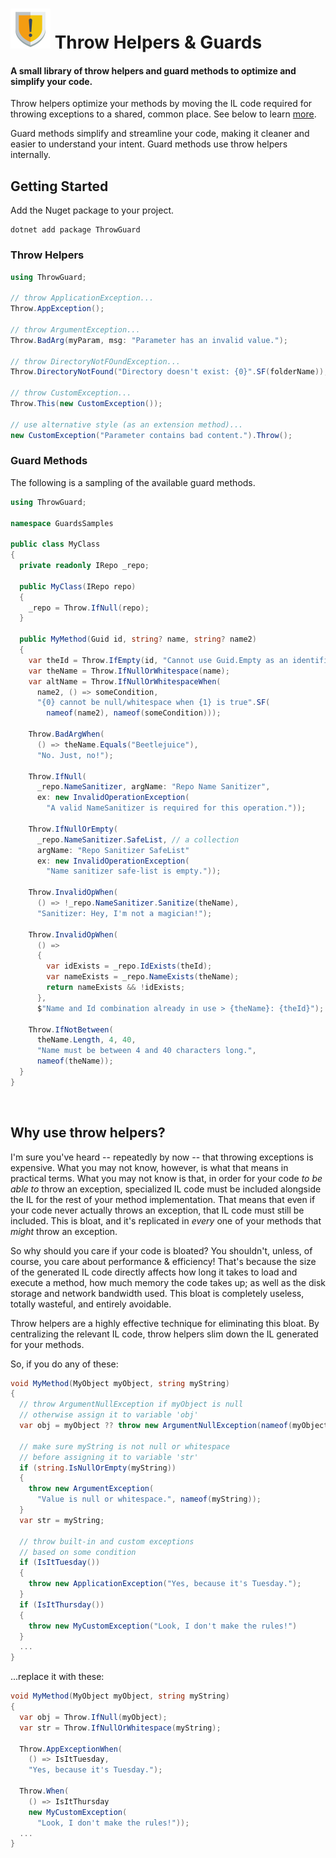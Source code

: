 # ![ThrowGuard Package Icon](./Logo.png) Throw Helpers & Guards

#### A small library of throw helpers and guard methods to optimize and simplify your code.

Throw helpers optimize your methods by moving the IL code required for throwing exceptions to a shared, common place. See below to learn [more](#why-use-throw-helpers).
 
Guard methods simplify and streamline your code, making it cleaner and easier to understand your intent.
Guard methods use throw helpers internally.


## Getting Started

Add the Nuget package to your project.
```
dotnet add package ThrowGuard
```

### Throw Helpers

```C#
using ThrowGuard;

// throw ApplicationException...
Throw.AppException();

// throw ArgumentException...
Throw.BadArg(myParam, msg: "Parameter has an invalid value.");

// throw DirectoryNotFOundException...
Throw.DirectoryNotFound("Directory doesn't exist: {0}".SF(folderName));

// throw CustomException...
Throw.This(new CustomException());

// use alternative style (as an extension method)...
new CustomException("Parameter contains bad content.").Throw();

```


### Guard Methods

The following is a sampling of the available guard methods.

```C#
using ThrowGuard;

namespace GuardsSamples

public class MyClass
{
  private readonly IRepo _repo;

  public MyClass(IRepo repo)
  {
    _repo = Throw.IfNull(repo);
  }

  public MyMethod(Guid id, string? name, string? name2)
  {
    var theId = Throw.IfEmpty(id, "Cannot use Guid.Empty as an identifier.");
    var theName = Throw.IfNullOrWhitespace(name);
    var altName = Throw.IfNullOrWhitespaceWhen(
      name2, () => someCondition, 
      "{0} cannot be null/whitespace when {1} is true".SF(
        nameof(name2), nameof(someCondition)));

    Throw.BadArgWhen(
      () => theName.Equals("Beetlejuice"),
      "No. Just, no!");

    Throw.IfNull(
      _repo.NameSanitizer, argName: "Repo Name Sanitizer",
      ex: new InvalidOperationException(
        "A valid NameSanitizer is required for this operation."));

    Throw.IfNullOrEmpty(
      _repo.NameSanitizer.SafeList, // a collection
      argName: "Repo Sanitizer SafeList"
      ex: new InvalidOperationException(
        "Name sanitizer safe-list is empty."));

    Throw.InvalidOpWhen(
      () => !_repo.NameSanitizer.Sanitize(theName), 
      "Sanitizer: Hey, I'm not a magician!");

    Throw.InvalidOpWhen(
      () =>
      {
        var idExists = _repo.IdExists(theId);
        var nameExists = _repo.NameExists(theName);
        return nameExists && !idExists;
      },
      $"Name and Id combination already in use > {theName}: {theId}");

    Throw.IfNotBetween(
      theName.Length, 4, 40, 
      "Name must be between 4 and 40 characters long.",
      nameof(theName));
  }
}

```



<br>

## Why use throw helpers?

I'm sure you've heard -- repeatedly by now -- that throwing exceptions is expensive. What you may not know, however, is what that means in practical terms. What you may not know is that, in order for your code _to be able to_ throw an exception, specialized IL code must be included alongside the IL for the rest of your method implementation. That means that even if your code never actually throws an exception, that IL code must still be included. This is bloat, and it's replicated in _every_ one of your methods that _might_ throw an exception.

So why should you care if your code is bloated? You shouldn't, unless, of course, you care about performance & efficiency! That's because the size of the generated IL code directly affects how long it takes to load and execute a method, how much memory the code takes up; as well as the disk storage and network bandwidth used. This bloat is completely useless, totally wasteful, and entirely avoidable.

Throw helpers are a highly effective technique for eliminating this bloat. By centralizing the relevant IL code, throw helpers slim down the IL generated for your methods.

So, if you do any of these:
```C#
void MyMethod(MyObject myObject, string myString)
{
  // throw ArgumentNullException if myObject is null
  // otherwise assign it to variable 'obj'
  var obj = myObject ?? throw new ArgumentNullException(nameof(myObject));

  // make sure myString is not null or whitespace 
  // before assigning it to variable 'str'
  if (string.IsNullOrEmpty(myString))
  {
    throw new ArgumentException(
      "Value is null or whitespace.", nameof(myString));
  }
  var str = myString;

  // throw built-in and custom exceptions 
  // based on some condition
  if (IsItTuesday())
  {
    throw new ApplicationException("Yes, because it's Tuesday.");
  }
  if (IsItThursday())
  {
    throw new MyCustomException("Look, I don't make the rules!")
  }
  ...
}
```

...replace it with these:

```C#
void MyMethod(MyObject myObject, string myString)
{
  var obj = Throw.IfNull(myObject);
  var str = Throw.IfNullOrWhitespace(myString);

  Throw.AppExceptionWhen(
    () => IsItTuesday,
    "Yes, because it's Tuesday.");

  Throw.When(
    () => IsItThursday
    new MyCustomException(
      "Look, I don't make the rules!"));
  ...
}
```
